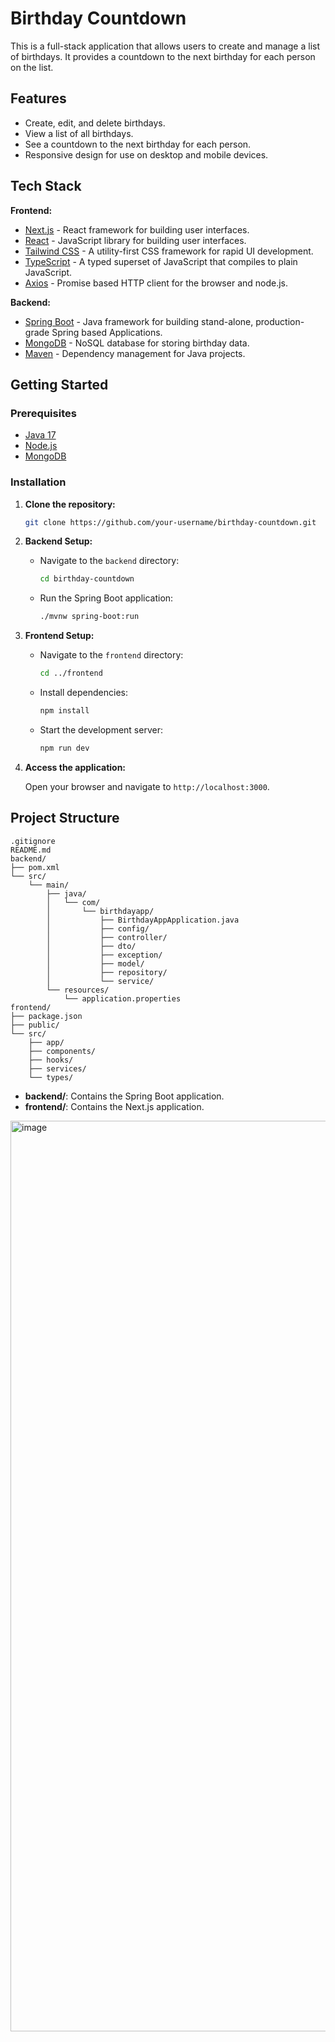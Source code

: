 
# Birthday Countdown

This is a full-stack application that allows users to create and manage a list of birthdays. It provides a countdown to the next birthday for each person on the list.

## Features

- Create, edit, and delete birthdays.
- View a list of all birthdays.
- See a countdown to the next birthday for each person.
- Responsive design for use on desktop and mobile devices.

## Tech Stack

**Frontend:**

- [Next.js](https://nextjs.org/) - React framework for building user interfaces.
- [React](https://reactjs.org/) - JavaScript library for building user interfaces.
- [Tailwind CSS](https://tailwindcss.com/) - A utility-first CSS framework for rapid UI development.
- [TypeScript](https://www.typescriptlang.org/) - A typed superset of JavaScript that compiles to plain JavaScript.
- [Axios](https://axios-http.com/) - Promise based HTTP client for the browser and node.js.

**Backend:**

- [Spring Boot](https://spring.io/projects/spring-boot) - Java framework for building stand-alone, production-grade Spring based Applications.
- [MongoDB](https://www.mongodb.com/) - NoSQL database for storing birthday data.
- [Maven](https://maven.apache.org/) - Dependency management for Java projects.

## Getting Started

### Prerequisites

- [Java 17](https://www.oracle.com/java/technologies/javase/jdk17-archive-downloads.html)
- [Node.js](https://nodejs.org/en/)
- [MongoDB](https://www.mongodb.com/try/download/community)

### Installation

1. **Clone the repository:**

   ```bash
   git clone https://github.com/your-username/birthday-countdown.git
   ```

2. **Backend Setup:**

   - Navigate to the `backend` directory:

     ```bash
     cd birthday-countdown
     ```

   - Run the Spring Boot application:

     ```bash
     ./mvnw spring-boot:run
     ```

3. **Frontend Setup:**

   - Navigate to the `frontend` directory:

     ```bash
     cd ../frontend
     ```

   - Install dependencies:

     ```bash
     npm install
     ```

   - Start the development server:

     ```bash
     npm run dev
     ```

4. **Access the application:**

   Open your browser and navigate to `http://localhost:3000`.

## Project Structure

```
.gitignore
README.md
backend/
├── pom.xml
└── src/
    └── main/
        ├── java/
        │   └── com/
        │       └── birthdayapp/
        │           ├── BirthdayAppApplication.java
        │           ├── config/
        │           ├── controller/
        │           ├── dto/
        │           ├── exception/
        │           ├── model/
        │           ├── repository/
        │           └── service/
        └── resources/
            └── application.properties
frontend/
├── package.json
├── public/
└── src/
    ├── app/
    ├── components/
    ├── hooks/
    ├── services/
    └── types/
```

- **backend/**: Contains the Spring Boot application.
- **frontend/**: Contains the Next.js application.
<img width="1457" alt="image" src="https://github.com/user-attachments/assets/125e21b8-5b75-47f4-9f6c-7592d7b9f338" />


